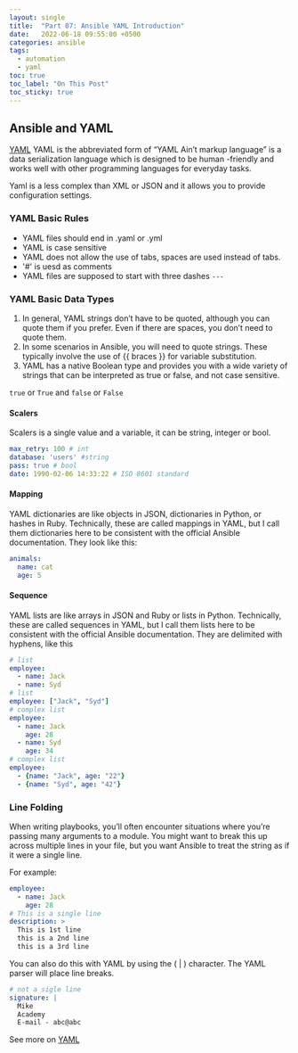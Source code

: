 ```yaml
---
layout: single
title:  "Part 07: Ansible YAML Introduction"
date:   2022-06-18 09:55:00 +0500
categories: ansible
tags:
  - automation
  - yaml
toc: true
toc_label: "On This Post"
toc_sticky: true
---
```


## Ansible and YAML
[YAML](https://yaml.org/) YAML is the abbreviated form of “YAML Ain’t markup language” is a data serialization language which is designed to be human -friendly and works well with other programming languages for everyday tasks.

Yaml is a less complex than XML or JSON and it allows you to provide configuration settings.

### YAML Basic Rules

- YAML files should end in .yaml or .yml
- YAML is case sensitive
- YAML does not allow the use of tabs, spaces are used instead of tabs.
- '#' is uesd as comments
- YAML files are supposed to start with three dashes `---`

### YAML Basic Data Types

1. In general, YAML strings don’t have to be quoted, although you can quote them if you prefer. Even if there are spaces, you don’t need to quote them.
2. In some scenarios in Ansible, you will need to quote strings. These typically involve the use of {{ braces }} for variable substitution.
3. YAML has a native Boolean type and provides you with a wide variety of strings that can be interpreted as true or false, and not case sensitive.

`true` or `True` and `false` or `False`

#### Scalers

Scalers is a single value and a variable, it can be string, integer or bool.

```yml
max_retry: 100 # int
database: 'users' #string
pass: true # bool
date: 1990-02-06 14:33:22 # ISO 8601 standard
```

#### Mapping

YAML dictionaries are like objects in JSON, dictionaries in Python, or hashes in Ruby. Technically, these are called mappings in YAML, but I call them dictionaries here to be consistent with the official Ansible documentation. They look like this:

```yml
animals:
  name: cat
  age: 5
```

#### Sequence

YAML lists are like arrays in JSON and Ruby or lists in Python. Technically, these are called sequences in YAML, but I call them lists here to be consistent with the official Ansible documentation. They are delimited with hyphens, like this

```yml
# list
employee:
  - name: Jack
  - name: Syd
# list
employee: ["Jack", "Syd"]  
# complex list
employee:
  - name: Jack
    age: 28
  - name: Syd
    age: 34
# complex list    
employee:
  - {name: "Jack", age: "22"}
  - {name: "Syd", age: "42"}
```

### Line Folding

When writing playbooks, you’ll often encounter situations where you’re passing many arguments to a module. You might want to break this up across multiple lines in your file, but you want Ansible to treat the string as if it were a single line.

For example:

```yml
employee:
  - name: Jack
    age: 28
# This is a single line 
description: > 
  This is 1st line
  this is a 2nd line
  this is a 3rd line
```

You can also do this with YAML by using the ( | ) character. The YAML parser will place line breaks.

```yml
# not a sigle line
signature: |
  Mike
  Academy
  E-mail - abc@abc  
```

See more on [YAML](https://www.tutorialspoint.com/yaml/index.htm)
